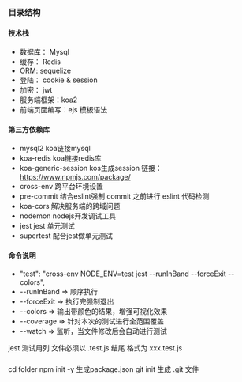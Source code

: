 ### 目录结构

#### 技术栈
- 数据库： Mysql
- 缓存：   Redis
- ORM:    sequelize
- 登陆：   cookie & session
- 加密：   jwt
- 服务端框架：koa2
- 前端页面编写：ejs 模板语法

#### 第三方依赖库
- mysql2                    koa链接mysql
- koa-redis                 koa链接redis库     
- koa-generic-session       kos生成session  链接：https://www.npmjs.com/package/
- cross-env                 跨平台环境设置
- pre-commit                结合eslint强制 commit 之前进行 eslint 代码检测
- koa-cors                  解决服务端的跨域问题
- nodemon                   nodejs开发调试工具
- jest                      jest 单元测试
- supertest                 配合jest做单元测试

#### 命令说明
- "test": "cross-env NODE_ENV=test jest --runInBand --forceExit --colors",
- --runInBand => 顺序执行
- --forceExit => 执行完强制退出
- --colors  => 输出带颜色的结果，增强可视化效果
- --coverage => 针对本次的测试进行全范围覆盖
- --watch => 监听，当文件修改后会自动进行测试

jest 测试用列 文件必须以 .test.js 结尾  格式为 xxx.test.js


##### 
cd folder
npm init -y 生成package.json
git init 生成 .git 文件